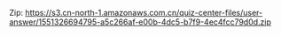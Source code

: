 Zip: https://s3.cn-north-1.amazonaws.com.cn/quiz-center-files/user-answer/1551326694795-a5c266af-e00b-4dc5-b7f9-4ec4fcc79d0d.zip